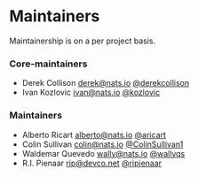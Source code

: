 # Maintainers

Maintainership is on a per project basis.

### Core-maintainers
  - Derek Collison <derek@nats.io> [@derekcollison](https://github.com/derekcollison)
  - Ivan Kozlovic <ivan@nats.io> [@kozlovic](https://github.com/kozlovic)
  
### Maintainers
  - Alberto Ricart <alberto@nats.io> [@aricart](https://github.com/aricart)
  - Colin Sullivan <colin@nats.io> [@ColinSullivan1](https://github.com/ColinSullivan1)
  - Waldemar Quevedo <wally@nats.io> [@wallyqs](https://github.com/wallyqs)
  - R.I. Pienaar <rip@devco.net> [@ripienaar](https://github.com/ripienaar)

